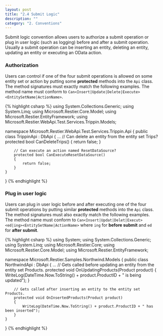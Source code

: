 ```yaml
---
layout: post
title: "2.4 Submit Logic"
description: ""
category: "2. Conventions"
---
```


Submit logic convention allows users to authorize a submit operation or plug in user logic (such as logging) before and after a submit operation. Usually a submit operation can be inserting an entity, deleting an entity, updating an entity or executing an OData action.

### Authorization
Users can control if one of the four submit operations is allowed on some entity set or action by putting some **protected** methods into the `Api` class. The method signatures must exactly match the following examples. The method name must conform to `Can<Insert|Update|Delete|Execute><EntitySetName|ActionName>`.

{% highlight csharp %}
using System.Collections.Generic;
using System.Linq;
using Microsoft.Restier.Core.Model;
using Microsoft.Restier.EntityFramework;
using Microsoft.Restier.WebApi.Test.Services.Trippin.Models;

namespace Microsoft.Restier.WebApi.Test.Services.Trippin.Api
{
    public class TrippinApi : DbApi<TrippinModel>
    {
        ...
        // Can delete an entity from the entity set Trips?
        protected bool CanDeleteTrips()
        {
            return false;
        }
        
        // Can execute an action named ResetDataSource?
        protected bool CanExecuteResetDataSource()
        {
            return false;
        }
    }
}
{% endhighlight %}

### Plug in user logic
Users can plug in user logic before and after executing one of the four submit operations by putting similar **protected** methods into the `Api` class. The method signatures must also exactly match the following examples. The method name must conform to `Can<Insert|Updat|Delet|Execut><ed|ing><EntitySetName|ActionName>` where `ing` for **before submit** and `ed` for **after submit**.

{% highlight csharp %}
using System;
using System.Collections.Generic;
using System.Linq;
using Microsoft.Restier.Core;
using Microsoft.Restier.Core.Model;
using Microsoft.Restier.EntityFramework;

namespace Microsoft.Restier.Samples.Northwind.Models
{
    public class NorthwindApi : DbApi<NorthwindContext>
    {
        ...
        // Gets called before updating an entity from the entity set Products.
        protected void OnUpdatingProducts(Product product)
        {
            WriteLog(DateTime.Now.ToString() + product.ProductID + " is being updated");
        }

        // Gets called after inserting an entity to the entity set Products.
        protected void OnInsertedProducts(Product product)
        {
            WriteLog(DateTime.Now.ToString() + product.ProductID + " has been inserted");
        }
    }
}
{% endhighlight %}